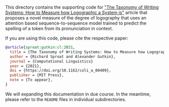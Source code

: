 This directory contains the supporting code for
["The Taxonomy of Writing Systems: How to Measure how Logographic a System is"](https://doi.org/10.1162/coli_a_00409)
article that proposes a novel measure of the degree of logography that uses an
attention based sequence-to-sequence model trained to predict the spelling of a
token from its pronunciation in context.

If you are using this code, please cite the respective paper:

```bibtex
@article{sproat:gutkin:cl:2021,
  title = {The Taxonomy of Writing Systems: How to Measure how Logographic a System is},
  author = {Richard Sproat and Alexander Gutkin},
  journal = {Computational Linguistics}
  year = {2021},
  doi = {https://doi.org/10.1162/coli_a_00409},
  publisher = {MIT Press},
  note = {To appear},
}
```

We will expanding this documentation in due course. In the meantime, please
refer to the `README` files in individual subdirectories.
